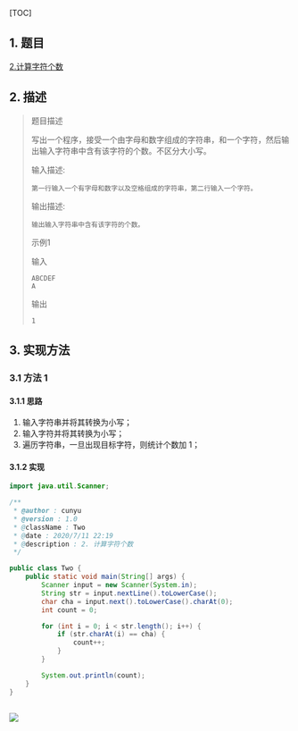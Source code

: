 [TOC]

## 1. 题目

[2.计算字符个数](https://www.nowcoder.com/practice/a35ce98431874e3a820dbe4b2d0508b1?tpId=37&&tqId=21225&rp=1&ru=/ta/huawei&qru=/ta/huawei/question-ranking)

## 2. 描述

>   题目描述
>
>   写出一个程序，接受一个由字母和数字组成的字符串，和一个字符，然后输出输入字符串中含有该字符的个数。不区分大小写。
>
>   输入描述:
>
>   ```
>   第一行输入一个有字母和数字以及空格组成的字符串，第二行输入一个字符。
>   ```
>
>   输出描述:
>
>   ```
>   输出输入字符串中含有该字符的个数。
>   ```
>
>   示例1
>
>   输入
>
>   ```
>   ABCDEF
>   A
>   ```
>
>   输出
>
>   ```
>   1
>   ```

## 3. 实现方法

### 3.1 方法 1

#### 3.1.1 思路

1.  输入字符串并将其转换为小写；
2.  输入字符并将其转换为小写；
3.  遍历字符串，一旦出现目标字符，则统计个数加 1；

#### 3.1.2 实现

```java
import java.util.Scanner;

/**
 * @author : cunyu
 * @version : 1.0
 * @className : Two
 * @date : 2020/7/11 22:19
 * @description : 2. 计算字符个数
 */

public class Two {
    public static void main(String[] args) {
        Scanner input = new Scanner(System.in);
        String str = input.nextLine().toLowerCase();
        char cha = input.next().toLowerCase().charAt(0);
        int count = 0;

        for (int i = 0; i < str.length(); i++) {
            if (str.charAt(i) == cha) {
                count++;
            }
        }

        System.out.println(count);
    }
}
```

![](https://gitee.com/cunyu1943/images/raw/master/ImgsUbuntu/20200510234310.png)
---

<link rel="stylesheet" href="https://cdnjs.cloudflare.com/ajax/libs/social-share.js/1.0.16/css/share.min.css">

<center><div class="social-share"></div></center>
<script type="text/javascript" src="https://cdnjs.cloudflare.com/ajax/libs/social-share.js/1.0.16/js/social-share.min.js"></script>

